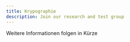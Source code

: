 ```yaml
---
title: Krypographie
description: Join our research and test group
---
```


Weitere Informationen folgen in Kürze
